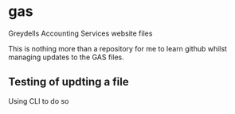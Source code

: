# gas
Greydells Accounting Services website files

This is nothing more than a repository for me to learn github whilst managing updates to the GAS files.

## Testing of updting a file

Using CLI to do so

